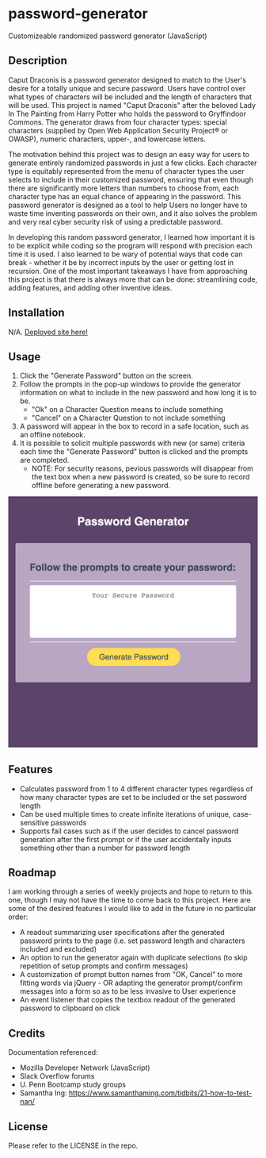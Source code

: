 # password-generator
Customizeable randomized password generator (JavaScript)

## Description 

 Caput Draconis is a password generator designed to match to the User's desire for a totally unique and secure password. Users have control over what types of characters will be included and the length of characters that will be used. This project is named "Caput Draconis" after the beloved Lady In The Painting from Harry Potter who holds the password to Gryffindoor Commons. The generator draws from four character types: special characters (supplied by Open Web Application Security Project® or OWASP), numeric characters, upper-, and lowercase letters.
 
 The motivation behind this project was to design an easy way for users to generate entirely randomized passwords in just a few clicks. Each character type is equitably represented from the menu of character types  the user selects to include in their customized password, ensuring that even though there are significantly more letters than numbers to choose from, each character type has an equal chance of appearing in the password. This password generator is designed as a tool to help Users no longer have to waste time inventing passwords on their own, and it also solves the problem and very real cyber security risk of using a predictable password. 
 
 In developing this random password generator, I learned how important it is to be explicit while coding so the program will respond with precision each time it is used. I also learned to be wary of potential ways that code can break - whether it be by incorrect inputs by the user or getting lost in recursion. One of the most important takeaways I have from approaching this project is that there is always more that can be done: streamlining code, adding features, and adding other inventive ideas.


## Installation 

 N/A. [Deployed site here!](https://miacias.github.io/caput-draconis-password-generator)
 

## Usage 

 1. Click the "Generate Password" button on the screen.
 2. Follow the prompts in the pop-up windows to provide the generator information on what to include in the new password and how long it is to be.
    - "Ok" on a Character Question means to include something
    - "Cancel" on a Character Question to not include something
 3. A password will appear in the box to record in a safe location, such as an offline notebook.
 4. It is possible to solicit multiple passwords with new (or same) criteria each time the "Generate Password" button is clicked and the prompts are completed. 
    - NOTE: For security reasons, pevious passwords will disappear from the text box when a new password is created, so be sure to record offline before generating a new password.

   ![Lavender purple screenshot with lighter focal point containing the password generator. A sunflower yellow button reading "Generate Password" rests below a white textbox with placeholder text "Your Secure Password."](./Assets/images/screencapture-password-generator.png) 


## Features 

 - Calculates password from 1 to 4 different character types regardless of how many character types are set to be included or the set password length
 - Can be used multiple times to create infinite iterations of unique, case-sensitive passwords
 - Supports fail cases such as if the user decides to cancel password generation after the first prompt or if the user accidentally inputs something other than a number for password length


## Roadmap

 I am working through a series of weekly projects and hope to return to this one, though I may not have the time to come back to this project. Here are some of the desired features I would like to add in the future in no particular order:

 - A readout summarizing user specifications after the generated password prints to the page (i.e. set password length and characters included and excluded)
 - An option to run the generator again with duplicate selections (to skip repetition of setup prompts and confirm messages)
 - A customization of prompt button names from "OK, Cancel" to more fitting words via jQuery - OR adapting the generator prompt/confirm messages into a form so as to be less invasive to User experience
 - An event listener that copies the textbox readout of the generated password to clipboard on click


## Credits 

 Documentation referenced: 

 - Mozilla Developer Network (JavaScript)
 - Slack Overflow forums
 - U. Penn Bootcamp study groups
 - Samantha Ing: https://www.samanthaming.com/tidbits/21-how-to-test-nan/


## License 

Please refer to the LICENSE in the repo.

